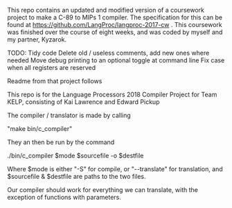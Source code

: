 
This repo contains an updated and modified version of a coursework project to make a C-89 to MIPs 1 compiler. The specification for this can be found at https://github.com/LangProc/langproc-2017-cw . This coursework was finished over the course of eight weeks, and was coded by myself and my partner, Kyzarok.

TODO:
Tidy code
Delete old / useless comments, add new ones where needed
Move debug printing to an optional toggle at command line
Fix case when all registers are reserved

Readme from that project follows

This repo is for the Language Processors 2018 Compiler Project for Team KELP, consisting of Kai Lawrence and Edward Pickup

The compiler / translator is made by calling

"make bin/c_compiler"

They an then be run by the command

./bin/c_compiler $mode $sourcefile -o $destfile

Where $mode is either "-S" for compile, or "--translate" for translation, and $sourcefile & $destfile are paths to the two files.

Our compiler should work for everything we can translate, with the exception of functions with parameters.

